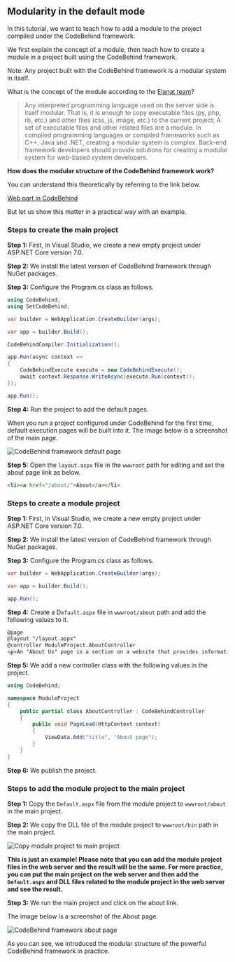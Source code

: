 ## Modularity in the default mode

In this tutorial, we want to teach how to add a module to the project compiled under the CodeBehind framework.

We first explain the concept of a module, then teach how to create a module in a project built using the CodeBehind framework.

Note: Any project built with the CodeBehind framework is a modular system in itself.

What is the concept of the module according to the [Elanat team](https://elanat.net)?
>Any interpreted programming language used on the server side is itself modular. That is, it is enough to copy executable files (py, php, rb, etc.) and other files (css, js, image, etc.) to the current project; A set of executable files and other related files are a module. In compiled programming languages or compiled frameworks such as C++, Java and .NET, creating a modular system is complex. Back-end framework developers should provide solutions for creating a modular system for web-based system developers.

**How does the modular structure of the CodeBehind framework work?**

You can understand this theoretically by referring to the link below.

[Web part in CodeBehind](https://github.com/elanatframework/Code_behind/blob/elanat_framework/doc/web_part_in_code_behind.md)

But let us show this matter in a practical way with an example.

### Steps to create the main project

**Step 1:** First, in Visual Studio, we create a new empty project under ASP.NET Core version 7.0.

**Step 2:** We install the latest version of CodeBehind framework through NuGet packages.

**Step 3:** Configure the Program.cs class as follows.
```csharp
using CodeBehind;
using SetCodeBehind;

var builder = WebApplication.CreateBuilder(args);

var app = builder.Build();

CodeBehindCompiler.Initialization();

app.Run(async context =>
{
    CodeBehindExecute execute = new CodeBehindExecute();
    await context.Response.WriteAsync(execute.Run(context));
});

app.Run();
```

**Step 4:** Run the project to add the default pages.

When you run a project configured under CodeBehind for the first time, default execution pages will be built into it. The image below is a screenshot of the main page.

![CodeBehind framework default page](https://dev-to-uploads.s3.amazonaws.com/uploads/articles/mkfnhhs7w5y88u3okuo4.png)

**Step 5:** Open the `layout.aspx` file in the `wwwroot` path for editing and set the about page link as below.
```html
<li><a href="/about/">About</a></li>
```

### Steps to create a module project

**Step 1:** First, in Visual Studio, we create a new empty project under ASP.NET Core version 7.0.

**Step 2:** We install the latest version of CodeBehind framework through NuGet packages.

**Step 3:** Configure the Program.cs class as follows.

```csharp
var builder = WebApplication.CreateBuilder(args);

var app = builder.Build();

app.Run();
```

**Step 4:** Create a D`efault.aspx` file in `wwwroot/about` path and add the following values to it.

```html
@page
@layout "/layout.aspx"
@controller ModuleProject.AboutController
<p>An "About Us" page is a section on a website that provides information about a company, organization, or individual. It is an opportunity to tell the brand’s story, share its vision, history, values, and achievements, and introduce team members. The primary purpose of an About Us page is to inform the reader about the company and its operations, and it is also used to build trust and credibility with customers. This page is where site users go to learn more about the site they’re on, and it is helpful to define the audience for whom the page is being written, such as first-time visitors and regular users.</p>
```

**Step 5:** We add a new controller class with the following values in the project.

```csharp
using CodeBehind;

namespace ModuleProject
{
    public partial class AboutController : CodeBehindController
    {
        public void PageLoad(HttpContext context)
        {
            ViewData.Add("title", "About page");
        }
    }
}
```

**Step 6:** We publish the project.

### Steps to add the module project to the main project

**Step 1:** Copy the `Default.aspx` file from the module project to `wwwroot/about` in the main project.

**Step 2:** We copy the DLL file of the module project to `wwwroot/bin` path in the main project.

![Copy module project to main project](https://dev-to-uploads.s3.amazonaws.com/uploads/articles/naf7qvm74sbyzz8wvbt4.png)

**This is just an example! Please note that you can add the module project files in the web server and the result will be the same. For more practice, you can put the main project on the web server and then add the `Default.aspx` and DLL files related to the module project in the web server and see the result.**

**Step 3:** We run the main project and click on the about link.

The image below is a screenshot of the About page.

![CodeBehind framework about page](https://dev-to-uploads.s3.amazonaws.com/uploads/articles/nn6ehefgeawhxteuxolv.png)

As you can see, we introduced the modular structure of the powerful CodeBehind framework in practice.
